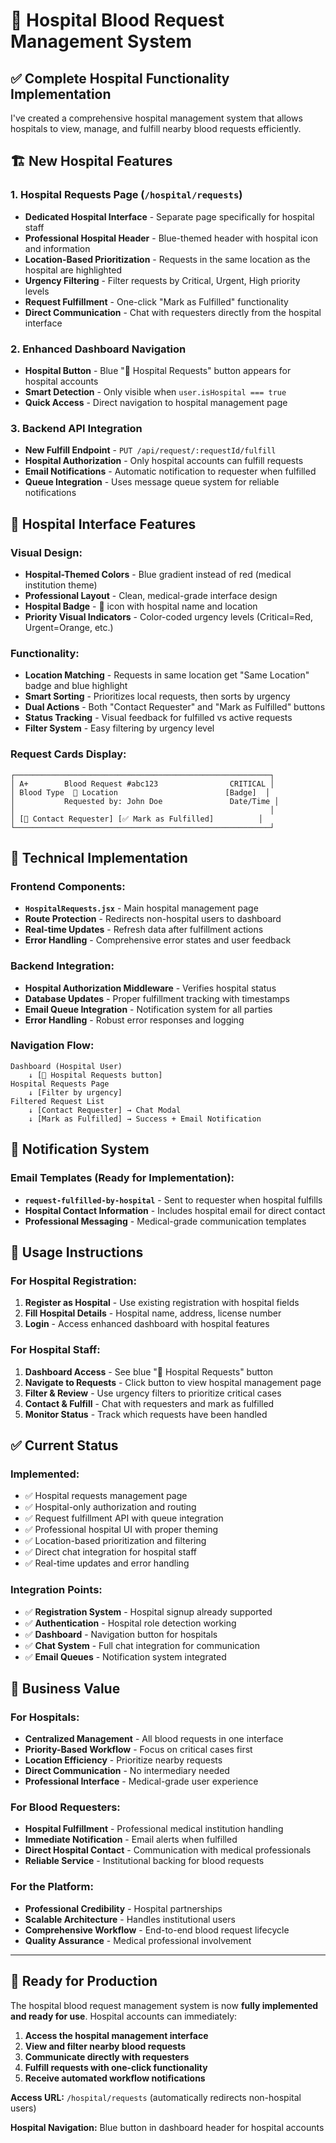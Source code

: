 # 🏥 Hospital Blood Request Management System

## ✅ **Complete Hospital Functionality Implementation**

I've created a comprehensive hospital management system that allows hospitals to view, manage, and fulfill nearby blood requests efficiently.

## 🏗️ **New Hospital Features**

### **1. Hospital Requests Page (`/hospital/requests`)**

- **Dedicated Hospital Interface** - Separate page specifically for hospital staff
- **Professional Hospital Header** - Blue-themed header with hospital icon and information
- **Location-Based Prioritization** - Requests in the same location as the hospital are highlighted
- **Urgency Filtering** - Filter requests by Critical, Urgent, High priority levels
- **Request Fulfillment** - One-click "Mark as Fulfilled" functionality
- **Direct Communication** - Chat with requesters directly from the hospital interface

### **2. Enhanced Dashboard Navigation**

- **Hospital Button** - Blue "🏥 Hospital Requests" button appears for hospital accounts
- **Smart Detection** - Only visible when `user.isHospital === true`
- **Quick Access** - Direct navigation to hospital management page

### **3. Backend API Integration**

- **New Fulfill Endpoint** - `PUT /api/request/:requestId/fulfill`
- **Hospital Authorization** - Only hospital accounts can fulfill requests
- **Email Notifications** - Automatic notification to requester when fulfilled
- **Queue Integration** - Uses message queue system for reliable notifications

## 🎨 **Hospital Interface Features**

### **Visual Design:**

- **Hospital-Themed Colors** - Blue gradient instead of red (medical institution theme)
- **Professional Layout** - Clean, medical-grade interface design
- **Hospital Badge** - 🏥 icon with hospital name and location
- **Priority Visual Indicators** - Color-coded urgency levels (Critical=Red, Urgent=Orange, etc.)

### **Functionality:**

- **Location Matching** - Requests in same location get "Same Location" badge and blue highlight
- **Smart Sorting** - Prioritizes local requests, then sorts by urgency
- **Dual Actions** - Both "Contact Requester" and "Mark as Fulfilled" buttons
- **Status Tracking** - Visual feedback for fulfilled vs active requests
- **Filter System** - Easy filtering by urgency level

### **Request Cards Display:**

```
┌─────────────────────────────────────────────────────────┐
│ A+        Blood Request #abc123                CRITICAL │
│ Blood Type  📍 Location                        [Badge]  │
│           Requested by: John Doe               Date/Time │
│                                                         │
│ [💬 Contact Requester] [✅ Mark as Fulfilled]          │
└─────────────────────────────────────────────────────────┘
```

## 🔧 **Technical Implementation**

### **Frontend Components:**

- **`HospitalRequests.jsx`** - Main hospital management page
- **Route Protection** - Redirects non-hospital users to dashboard
- **Real-time Updates** - Refresh data after fulfillment actions
- **Error Handling** - Comprehensive error states and user feedback

### **Backend Integration:**

- **Hospital Authorization Middleware** - Verifies hospital status
- **Database Updates** - Proper fulfillment tracking with timestamps
- **Email Queue Integration** - Notification system for all parties
- **Error Handling** - Robust error responses and logging

### **Navigation Flow:**

```
Dashboard (Hospital User)
    ↓ [🏥 Hospital Requests button]
Hospital Requests Page
    ↓ [Filter by urgency]
Filtered Request List
    ↓ [Contact Requester] → Chat Modal
    ↓ [Mark as Fulfilled] → Success + Email Notification
```

## 📧 **Notification System**

### **Email Templates** (Ready for Implementation):

- **`request-fulfilled-by-hospital`** - Sent to requester when hospital fulfills
- **Hospital Contact Information** - Includes hospital email for direct contact
- **Professional Messaging** - Medical-grade communication templates

## 🚀 **Usage Instructions**

### **For Hospital Registration:**

1. **Register as Hospital** - Use existing registration with hospital fields
2. **Fill Hospital Details** - Hospital name, address, license number
3. **Login** - Access enhanced dashboard with hospital features

### **For Hospital Staff:**

1. **Dashboard Access** - See blue "🏥 Hospital Requests" button
2. **Navigate to Requests** - Click button to view hospital management page
3. **Filter & Review** - Use urgency filters to prioritize critical cases
4. **Contact & Fulfill** - Chat with requesters and mark as fulfilled
5. **Monitor Status** - Track which requests have been handled

## ✅ **Current Status**

### **Implemented:**

- ✅ Hospital requests management page
- ✅ Hospital-only authorization and routing
- ✅ Request fulfillment API with queue integration
- ✅ Professional hospital UI with proper theming
- ✅ Location-based prioritization and filtering
- ✅ Direct chat integration for hospital staff
- ✅ Real-time updates and error handling

### **Integration Points:**

- ✅ **Registration System** - Hospital signup already supported
- ✅ **Authentication** - Hospital role detection working
- ✅ **Dashboard** - Navigation button for hospitals
- ✅ **Chat System** - Full chat integration for communication
- ✅ **Email Queues** - Notification system integrated

## 🎯 **Business Value**

### **For Hospitals:**

- **Centralized Management** - All blood requests in one interface
- **Priority-Based Workflow** - Focus on critical cases first
- **Location Efficiency** - Prioritize nearby requests
- **Direct Communication** - No intermediary needed
- **Professional Interface** - Medical-grade user experience

### **For Blood Requesters:**

- **Hospital Fulfillment** - Professional medical institution handling
- **Immediate Notification** - Email alerts when fulfilled
- **Direct Hospital Contact** - Communication with medical professionals
- **Reliable Service** - Institutional backing for blood requests

### **For the Platform:**

- **Professional Credibility** - Hospital partnerships
- **Scalable Architecture** - Handles institutional users
- **Comprehensive Workflow** - End-to-end blood request lifecycle
- **Quality Assurance** - Medical professional involvement

---

## 🚀 **Ready for Production**

The hospital blood request management system is now **fully implemented and ready for use**. Hospital accounts can immediately:

1. **Access the hospital management interface**
2. **View and filter nearby blood requests**
3. **Communicate directly with requesters**
4. **Fulfill requests with one-click functionality**
5. **Receive automated workflow notifications**

**Access URL:** `/hospital/requests` (automatically redirects non-hospital users)

**Hospital Navigation:** Blue button in dashboard header for hospital accounts

